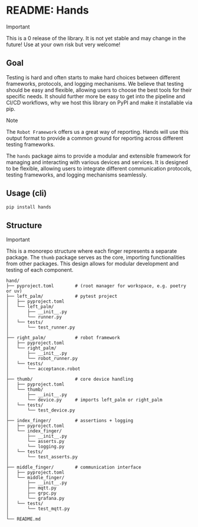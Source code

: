 # README: Hands

> [!Important]
> This is a 0 release of the library. It is not yet stable and may change in the future!
> Use at your own risk but very welcome!

## Goal
Testing is hard and often starts to make hard choices between different frameworks, protocols, and logging mechanisms.
We believe that testing should be easy and flexible, allowing users to choose the best tools for their specific needs.
It should further more be easy to get into the pipeline and CI/CD workflows, why we host this library on PyPI and make it installable via pip.

> [!Note]
> The `Robot Framework` offers us a great way of reporting. 
> Hands will use this output format to provide a common ground for reporting across different testing frameworks.

The `hands` package aims to provide a modular and extensible framework for managing and interacting with various devices and services. It is designed to be flexible, allowing users to integrate different communication protocols, testing frameworks, and logging mechanisms seamlessly.


## Usage (cli)

```bash
pip install hands
```

## Structure

> [!Important]
> This is a monorepo structure where each finger represents a separate package. The `thumb` package serves as the core, importing functionalities from other packages. This design allows for modular development and testing of each component.

```
hand/
├── pyproject.toml        # (root manager for workspace, e.g. poetry or uv)
├── left_palm/            # pytest project
│   ├── pyproject.toml
│   └── left_palm/
│       ├── __init__.py
│       └── runner.py
│   └── tests/
│       └── test_runner.py
│
├── right_palm/           # robot framework
│   ├── pyproject.toml
│   └── right_palm/
│       ├── __init__.py
│       └── robot_runner.py
│   └── tests/
│       └── acceptance.robot
│
├── thumb/                # core device handling
│   ├── pyproject.toml
│   └── thumb/
│       ├── __init__.py
│       └── device.py     # imports left_palm or right_palm
│   └── tests/
│       └── test_device.py
│
├── index_finger/         # assertions + logging
│   ├── pyproject.toml
│   └── index_finger/
│       ├── __init__.py
│       └── asserts.py
│       └── logging.py
│   └── tests/
│       └── test_asserts.py
│
├── middle_finger/        # communication interface
│   ├── pyproject.toml
│   └── middle_finger/
│       ├── __init__.py
│       ├── mqtt.py
│       ├── grpc.py
│       └── grafana.py
│   └── tests/
│       └── test_mqtt.py
│
└── README.md
```